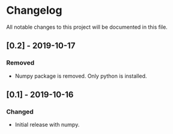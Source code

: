 # Changelog
All notable changes to this project will be documented in this file.

## [0.2] - 2019-10-17
### Removed
- Numpy package is removed. Only python is installed.

## [0.1] - 2019-10-16
### Changed
- Initial release with numpy.


